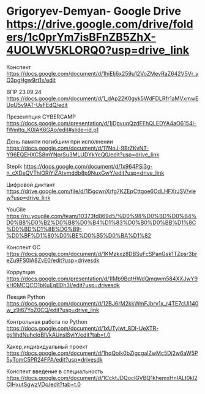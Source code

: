 # Grigoryev-Demyan- Google Drive https://drive.google.com/drive/folders/1c0prYm7isBFnZB5ZhX-4UOLWV5KLORQ0?usp=drive_link

Конспект https://docs.google.com/document/d/1hiEIj6x259u12VoZMevRaZ642V5Vr_yO3pgHgw9rt1s/edit

ВПР 23.09.24 https://docs.google.com/document/d/1_dAp22K0gyk5WdFDLRfr1aMVxmwEUqU5v9AT-UsFEdQ/edit

Презентпция CYBERCAMP https://docs.google.com/presentation/d/1jDpvuqQzdFFhQLEDYA4aO6154I-fWmltq_K0IAK6GAo/edit#slide=id.p1

День памяти погибшим при исполнении https://docs.google.com/document/d/17NoJ-9BrZKvNT-Y96EQEHXCS8mYNprSu3MLUDYkYcQ0/edit?usp=drive_link

Stepik https://docs.google.com/document/d/1x964PSi3g-n_cXDeQVThlORiYiZAtvmddb8p9NuxGwY/edit?usp=drive_link

Цифровой диктант https://drive.google.com/file/d/1l5gcwnXrfg7KZEpCttgoe6OdLHFXrJSV/view?usp=drive_link

YouGile https://ru.yougile.com/team/10373fd869d5/%D0%98%D0%BD%D0%B4%D0%B8%D0%B2%D0%B8%D0%B4%D1%83%D0%B0%D0%BB%D1%8C%D0%BD%D1%8B%D0%B9-%D0%BF%D1%80%D0%BE%D0%B5%D0%BA%D1%82

Конспект ОС https://docs.google.com/document/d/1KMzkxz8DBSuFcSPanGsk1TZpsr3breZu9FS0lA8ZvE0/edit?usp=drivesdk

Коррупция https://docs.google.com/presentation/d/1lMb9BqtHWdQmgwm584XXJwY9kH0MCQCO1bKuEqEDh3I/edit?usp=drivesdk

Лекция Python https://docs.google.com/document/d/12BJ6rM2kkWmFJbrv1x_r4TE7cUI140w_z9i67YoZ0CQ/edit?usp=drive_link

Контрольная работа по Python https://docs.google.com/document/d/1xUTyiwt_8DI-UeXTR-gs1ihdNuhelqBlVkAUnslSyiY/edit?tab=t.0

Хакер,индивидуальный проект https://docs.google.com/document/d/1hqQoik0bZigcgalZwMc5Dj2w6aW5P5yTomC5PR24FPA/edit?usp=drivesdk

Конспект введение в специальность https://docs.google.com/document/d/1CcktJDQoclGVBQ1khemxHnIALt0kl2CIHxutSgwzVDo/edit?tab=t.0

